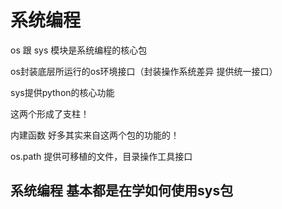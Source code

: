 系统编程
===============

os 跟 sys 模块是系统编程的核心包

os封装底层所运行的os环境接口（封装操作系统差异  提供统一接口）

sys提供python的核心功能

这两个形成了支柱！

内建函数 好多其实来自这两个包的功能的！

os.path 提供可移植的文件，目录操作工具接口

## 系统编程 基本都是在学如何使用sys包
